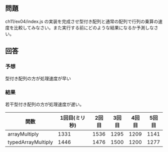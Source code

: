 ## 問題

ch11/ex04/index.js の実装を完成させ型付き配列と通常の配列で行列の乗算の速度を比較してみなさい。また実行する前にどのような結果になるか予測しなさい。

## 回答

### 予想

型付き配列の方が処理速度が早い

### 結果

若干型付き配列の方が処理速度が遅い。

| 関数               | 1回目(ミリ秒) | 2回目 | 3回目 | 4回目 | 5回目 |
| ------------------ | ------------- | ----- | ----- | ----- | ----- |
| arrayMultiply      | 1331          | 1536  | 1295  | 1209  | 1141  |
| typedArrayMultiply | 1446          | 1476  | 1500  | 1200  | 1277  |
